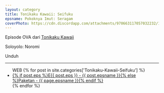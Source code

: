 ```yaml
---
layout: category
title: Tonikaku Kawaii꞉ Seifuku
epsname: Pokoknya Imut꞉ Seragam
coverPhoto: https://cdn.discordapp.com/attachments/970663117057032232/1044993731960512562/mpv-shot0168.jpg
---
```


Episode OVA dari [Tonikaku Kawaii](https://a-1.fansub.id/Tonikaku-Kawaii)

Soloyolo: Noromi

Unduh

---
  <ul>
  WEB
    {% for post in site.categories['Tonikaku-Kawaii-Seifuku'] %}
  <li><a class="white pinkhover" href="{{ site.baseurl }}{{ post.url }}">{% if post.eps %}E{{ post.eps }} - {{ post.epsname }}{% else %}Paketan - {{ page.epsname }}{% endif %}</a></li>
  {% endfor %}
  </ul>